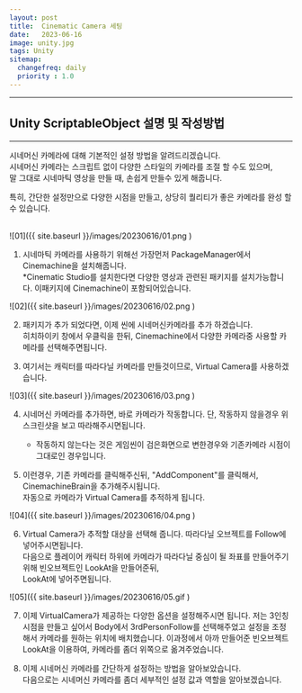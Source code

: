 ```yaml
---
layout: post
title:  Cinematic Camera 세팅
date:   2023-06-16
image: unity.jpg
tags: Unity
sitemap:
  changefreq: daily
  priority : 1.0
---
```




---
## Unity ScriptableObject 설명 및 작성방법
---

시네머신 카메라에 대해 기본적인 설정 방법을 알려드리겠습니다.<br> 
시네머신 카메라는 스크립트 없이 다양한 스타일의 카메라를 조절 할 수도 있으며,<br> 
말 그대로 시네마틱 영상을 만들 때, 손쉽게 만들수 있게 해줍니다.<br> 

특히, 간단한 설정만으로 다양한 시점을 만들고, 상당히 퀄리티가 좋은 카메라를 완성 할 수 있습니다.<br> 

<br>
![01]({{ site.baseurl }}/images/20230616/01.png )
<br>

1. 시네마틱 카메라를 사용하기 위해선 가장먼저 PackageManager에서 Cinemachine을 설치해줍니다.<br> *Cinematic Studio를 설치한다면 다양한 영상과 관련된 패키지를 설치가능합니다. 이패키지에 Cinemachine이 포함되어있습니다.<br> 

![02]({{ site.baseurl }}/images/20230616/02.png )

2. 패키지가 추가 되었다면, 이제 씬에 시네머신카메라를 추가 하겠습니다.<br> 히치하이키 창에서 우클릭을 한뒤, Cinemachine에서 다양한 카메라중 사용할 카메라를 선택해주면됩니다.<br> 

3. 여기서는 캐릭터를 따라다닐 카메라를 만들것이므로, Virtual Camera를 사용하겠습니다.<br> 

![03]({{ site.baseurl }}/images/20230616/03.png )

4. 시네머신 카메라를 추가하면, 바로 카메라가 작동합니다. 단, 작동하지 않을경우 위 스크린샷을 보고 따라해주시면됩니다.
    - 작동하지 않는다는 것은 게임씬이 검은화면으로 변한경우와 기존카메라 시점이 그대로인 경우입니다.<br> 

5. 이런경우, 기존 카메라를 클릭해주신뒤, "AddComponent"를 클릭해서, CinemachineBrain을 추가해주시됩니다.<br> 자동으로 카메라가 Virtual Camera를 추적하게 됩니다. <br> 

![04]({{ site.baseurl }}/images/20230616/04.png )

6. Virtual Camera가 추적할 대상을 선택해 줍니다. 따라다닐 오브젝트를 Follow에 넣어주시면됩니다.<br> 다음으로 플레이어 캐릭터 하위에 카메라가 따라다닐 중심이 될 좌표를 만들어주기 위해 빈오브젝트인 LookAt을 만들어준뒤,<br> LookAt에 넣어주면됩니다.<br> 

![05]({{ site.baseurl }}/images/20230616/05.gif )

7. 이제 VirtualCamera가 제공하는 다양한 옵션을 설정해주시면 됩니다. 저는 3인칭시점을 만들고 싶어서 Body에서 3rdPersonFollow를 선택해주었고 설정을 조정해서 카메라를 원하는 위치에 배치했습니다. 이과정에서 아까 만들어준 빈오브젝트 LookAt을 이용하여, 카메라를 좀더 위쪽으로 옮겨주었습니다.<br> 

8. 이제 시네머신 카메라를 간단하게 설정하는 방법을 알아보았습니다.<br> 다음으로는 시네머신 카메라를 좀더 세부적인 설정 값과 역할을 알아보겠습니다.